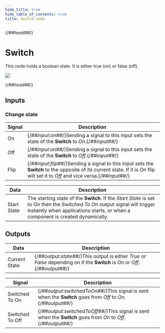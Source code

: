```yaml
---
hide_title: true
hide_table_of_contents: true
title: Switch node
---
```


{/*##head##*/}

# Switch

This node holds a <span className="ndl-data">boolean</span> state. It is either <span className="ndl-data">true</span> (on) or <span className="ndl-data">false</span> (off).

<div className="ndl-image-with-background l">

![](/nodes/logic/switch/switch.gif)

</div>

{/*##head##*/}

## Inputs

### Change state

| Signal                                   | Description                                                                                                                                                                 |
| ---------------------------------------- | --------------------------------------------------------------------------------------------------------------------------------------------------------------------------- |
| <span className="ndl-signal">On</span>   | {/*##input:on##*/}Sending a signal to this input sets the state of the **Switch** to _On_.{/*##input##*/}                                                                           |
| <span className="ndl-signal">Off</span>  | {/*##input:on##*/}Sending a signal to this input sets the state of the **Switch** to _Off_.{/*##input##*/}                                                                          |
| <span className="ndl-signal">Flip</span> | {/*##input:flip##*/}Sending a signal to this input sets the **Switch** to the opposite of its current state. If it is _On_ flip will set it to _Off_ and vice versa.{/*##input##*/} |

| Data                                          | Description                                                                                                                                                                                                    |
| --------------------------------------------- | -------------------------------------------------------------------------------------------------------------------------------------------------------------------------------------------------------------- |
| <span className="ndl-data">Start State</span> | The starting state of the **Switch**. If the _Start State_ is set to _On_ then the _Switched To On_ output signal will trigger instantly when applications starts, or when a component is created dynamically. |

## Outputs

| Data                                            | Description                                                                                                            |
| ----------------------------------------------- | ---------------------------------------------------------------------------------------------------------------------- |
| <span className="ndl-data">Current State</span> | {/*##output:state##*/}This output is either _True_ or _False_ depending on if the **Switch** is _On_ or _Off_.{/*##output##*/} |

| Signal                                              | Description                                                                                            |
| --------------------------------------------------- | ------------------------------------------------------------------------------------------------------ |
| <span className="ndl-signal">Switched To On</span>  | {/*##output:switchedToOn##*/}This signal is sent when the **Switch** goes from _Off_ to _On_.{/*##output##*/}  |
| <span className="ndl-signal">Switched To Off</span> | {/*##output:switchedToOff##*/}This signal is sent when the **Switch** goes from _On_ to _Off_.{/*##output##*/} |
